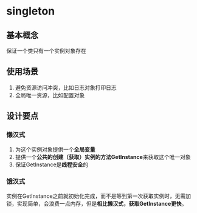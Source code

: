 # singleton

## 基本概念

保证一个类只有一个实例对象存在

## 使用场景

1. 避免资源访问冲突，比如日志对象打印日志
2. 全局唯一资源，比如配置对象

## 设计要点

### 懒汉式

1. 为这个实例对象提供一个**全局变量**
2. 提供一个**公共的创建（获取）实例的方法GetInstance**来获取这个唯一对象
3. 保证GetInstance是**线程安全**的

### 饿汉式

实例在GetInstance之前就初始化完成，而不是等到第一次获取实例时，无需加锁，实现简单，会浪费一点内存，但是**相比懒汉式，获取GetInstance更快**。
